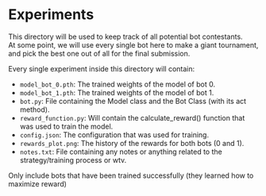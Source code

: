 # Experiments

This directory will be used to keep track of all potential bot contestants.  
At some point, we will use every single bot here to make a giant tournament, and pick the best one out of all for the final submission.

Every single experiment inside this directory will contain:

- `model_bot_0.pth`: The trained weights of the model of bot 0.
- `model_bot_1.pth`: The trained weights of the model of bot 1.
- `bot.py`: File containing the Model class and the Bot Class (with its act method).
- `reward_function.py`: Will contain the calculate_reward() function that was used to train the model.
- `config.json`: The configuration that was used for training.
- `rewards_plot.png`: The history of the rewards for both bots (0 and 1).  
- `notes.txt`: File containing any notes or anything related to the strategy/training process or wtv.
    
Only include bots that have been trained successfully (they learned how to maximize reward)